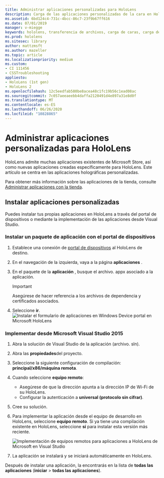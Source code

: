 ```yaml
---
title: Administrar aplicaciones personalizadas para HoloLens
description: Carga de las aplicaciones personalizadas de la cara en HoloLens. Más información sobre la instalación y desinstalación de aplicaciones holográficas.
ms.assetid: 6bd124c4-731c-4bcc-86c7-23f9b67ff616
ms.date: 07/01/2019
manager: v-miegge
keywords: hololens, transferencia de archivos, carga de caras, carga de cara, almacén, UWP, aplicación, instalar
ms.prod: hololens
ms.sitesec: library
author: mattzmsft
ms.author: mazeller
ms.topic: article
ms.localizationpriority: medium
ms.custom:
- CI 111456
- CSSTroubleshooting
appliesto:
- HoloLens (1st gen)
- HoloLens 2
ms.openlocfilehash: 12c5eedfab580be8acea48c1fc19b56c1ead08ac
ms.sourcegitcommit: 7c057aeeaeebb4daffa2120491d4e897a31e8d0f
ms.translationtype: MT
ms.contentlocale: es-ES
ms.lasthandoff: 06/26/2020
ms.locfileid: "10828865"
---
```

# Administrar aplicaciones personalizadas para HoloLens

HoloLens admite muchas aplicaciones existentes de Microsoft Store, así como nuevas aplicaciones creadas específicamente para HoloLens. Este artículo se centra en las aplicaciones holográficas personalizadas.  

Para obtener más información sobre las aplicaciones de la tienda, consulte [Administrar aplicaciones con la tienda](holographic-store-apps.md).

## Instalar aplicaciones personalizadas

Puedes instalar tus propias aplicaciones en HoloLens a través del portal de dispositivos o mediante la implementación de las aplicaciones desde Visual Studio.

### Instalar un paquete de aplicación con el portal de dispositivos

1. Establece una conexión de [portal de dispositivos](https://docs.microsoft.com/windows/mixed-reality/using-the-windows-device-portal) al HoloLens de destino.
1. En el navegación de la izquierda, vaya a la página **aplicaciones** .
1. En el paquete de la **aplicación** , busque el archivo. appx asociado a la aplicación.
   > [!IMPORTANT]
   > Asegúrese de hacer referencia a los archivos de dependencia y certificados asociados.

1. Seleccione **ir**.
   ![Instalar el formulario de aplicaciones en Windows Device portal en Microsoft HoloLens](images/deviceportal-appmanager.jpg)

### Implementar desde Microsoft Visual Studio 2015

1. Abra la solución de Visual Studio de la aplicación (archivo. sln).
1. Abra las **propiedades**del proyecto.
1. Seleccione la siguiente configuración de compilación: **principal/x86/máquina remota**.
1. Cuando seleccione **equipo remoto**:
   - Asegúrese de que la dirección apunta a la dirección IP de Wi-Fi de su HoloLens.
   - Configurar la autenticación a **universal (protocolo sin cifrar)**.
1. Cree su solución.
1. Para implementar la aplicación desde el equipo de desarrollo en HoloLens, seleccione **equipo remoto**. Si ya tiene una compilación existente en HoloLens, seleccione **sí** para instalar esta versión más reciente.  

   ![Implementación de equipos remotos para aplicaciones a HoloLens de Microsoft en Visual Studio](images/vs2015-remotedeployment.jpg)  
1. La aplicación se instalará y se iniciará automáticamente en HoloLens.

Después de instalar una aplicación, la encontrarás en la lista de **todas las aplicaciones** (**iniciar**  >  **todas las aplicaciones**).
